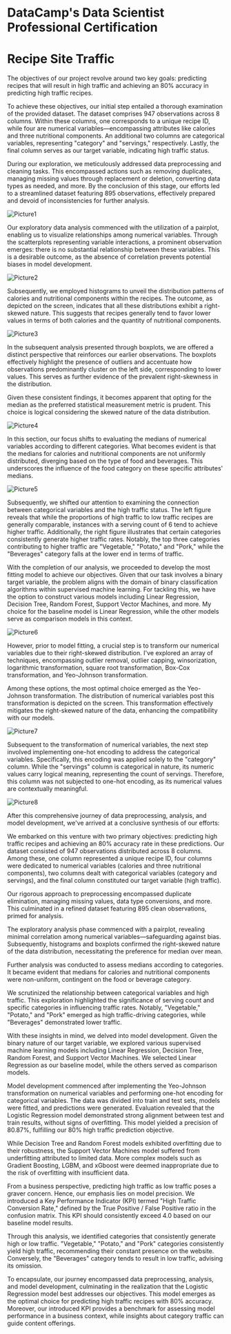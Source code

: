 # DataCamp's Data Scientist Professional Certification
# Recipe Site Traffic

The objectives of our project revolve around two key goals: predicting recipes that will result in high traffic and achieving an 80% accuracy in predicting high traffic recipes.

To achieve these objectives, our initial step entailed a thorough examination of the provided dataset. The dataset comprises 947 observations across 8 columns. Within these columns, one corresponds to a unique recipe ID, while four are numerical variables—encompassing attributes like calories and three nutritional components. An additional two columns are categorical variables, representing "category" and "servings," respectively. Lastly, the final column serves as our target variable, indicating high traffic status.

During our exploration, we meticulously addressed data preprocessing and cleaning tasks. This encompassed actions such as removing duplicates, managing missing values through replacement or deletion, converting data types as needed, and more. By the conclusion of this stage, our efforts led to a streamlined dataset featuring 895 observations, effectively prepared and devoid of inconsistencies for further analysis.

![Picture1](https://github.com/erturkmemmedli/Recipe-Site-Traffic-Project/assets/49902768/90563eb5-6cc9-45bb-bbff-9620890111dd)


Our exploratory data analysis commenced with the utilization of a pairplot, enabling us to visualize relationships among numerical variables. Through the scatterplots representing variable interactions, a prominent observation emerges: there is no substantial relationship between these variables. This is a desirable outcome, as the absence of correlation prevents potential biases in model development.

![Picture2](https://github.com/erturkmemmedli/Recipe-Site-Traffic-Project/assets/49902768/87537e01-73a2-4951-81bb-20322ef5811a)

Subsequently, we employed histograms to unveil the distribution patterns of calories and nutritional components within the recipes. The outcome, as depicted on the screen, indicates that all these distributions exhibit a right-skewed nature. This suggests that recipes generally tend to favor lower values in terms of both calories and the quantity of nutritional components.

![Picture3](https://github.com/erturkmemmedli/Recipe-Site-Traffic-Project/assets/49902768/81e81e46-015b-4e9d-9f24-31cd12dd1299)

In the subsequent analysis presented through boxplots, we are offered a distinct perspective that reinforces our earlier observations. The boxplots effectively highlight the presence of outliers and accentuate how observations predominantly cluster on the left side, corresponding to lower values. This serves as further evidence of the prevalent right-skewness in the distribution.

Given these consistent findings, it becomes apparent that opting for the median as the preferred statistical measurement metric is prudent. This choice is logical considering the skewed nature of the data distribution.

![Picture4](https://github.com/erturkmemmedli/Recipe-Site-Traffic-Project/assets/49902768/1a6b8acb-ef5b-4760-bf11-2506b2142f2e)


In this section, our focus shifts to evaluating the medians of numerical variables according to different categories. What becomes evident is that the medians for calories and nutritional components are not uniformly distributed, diverging based on the type of food and beverages. This underscores the influence of the food category on these specific attributes' medians.

![Picture5](https://github.com/erturkmemmedli/Recipe-Site-Traffic-Project/assets/49902768/188aa0c2-03ce-40ea-9752-04cc70b6734f)

Subsequently, we shifted our attention to examining the connection between categorical variables and the high traffic status. The left figure reveals that while the proportions of high traffic to low traffic recipes are generally comparable, instances with a serving count of 6 tend to achieve higher traffic. Additionally, the right figure illustrates that certain categories consistently generate higher traffic rates. Notably, the top three categories contributing to higher traffic are "Vegetable," "Potato," and "Pork," while the "Beverages" category falls at the lower end in terms of traffic.

With the completion of our analysis, we proceeded to develop the most fitting model to achieve our objectives. Given that our task involves a binary target variable, the problem aligns with the domain of binary classification algorithms within supervised machine learning. For tackling this, we have the option to construct various models including Linear Regression, Decision Tree, Random Forest, Support Vector Machines, and more. My choice for the baseline model is Linear Regression, while the other models serve as comparison models in this context.

![Picture6](https://github.com/erturkmemmedli/Recipe-Site-Traffic-Project/assets/49902768/d6b066e1-f82e-49d5-995f-5220706cc222)


However, prior to model fitting, a crucial step is to transform our numerical variables due to their right-skewed distribution. I've explored an array of techniques, encompassing outlier removal, outlier capping, winsorization, logarithmic transformation, square root transformation, Box-Cox transformation, and Yeo-Johnson transformation.

Among these options, the most optimal choice emerged as the Yeo-Johnson transformation. The distribution of numerical variables post this transformation is depicted on the screen. This transformation effectively mitigates the right-skewed nature of the data, enhancing the compatibility with our models.

![Picture7](https://github.com/erturkmemmedli/Recipe-Site-Traffic-Project/assets/49902768/cac1deed-cc0c-45f9-b703-4cab0e5f7045)


Subsequent to the transformation of numerical variables, the next step involved implementing one-hot encoding to address the categorical variables. Specifically, this encoding was applied solely to the "category" column. While the "servings" column is categorical in nature, its numeric values carry logical meaning, representing the count of servings. Therefore, this column was not subjected to one-hot encoding, as its numerical values are contextually meaningful.

![Picture8](https://github.com/erturkmemmedli/Recipe-Site-Traffic-Project/assets/49902768/2e463ce6-016b-49e0-af46-5c5b69e86e4e)


After this comprehensive journey of data preprocessing, analysis, and model development, we've arrived at a conclusive synthesis of our efforts:

We embarked on this venture with two primary objectives: predicting high traffic recipes and achieving an 80% accuracy rate in these predictions. Our dataset consisted of 947 observations distributed across 8 columns. Among these, one column represented a unique recipe ID, four columns were dedicated to numerical variables (calories and three nutritional components), two columns dealt with categorical variables (category and servings), and the final column constituted our target variable (high traffic).

Our rigorous approach to preprocessing encompassed duplicate elimination, managing missing values, data type conversions, and more. This culminated in a refined dataset featuring 895 clean observations, primed for analysis.

The exploratory analysis phase commenced with a pairplot, revealing minimal correlation among numerical variables—safeguarding against bias. Subsequently, histograms and boxplots confirmed the right-skewed nature of the data distribution, necessitating the preference for median over mean.

Further analysis was conducted to assess medians according to categories. It became evident that medians for calories and nutritional components were non-uniform, contingent on the food or beverage category.

We scrutinized the relationship between categorical variables and high traffic. This exploration highlighted the significance of serving count and specific categories in influencing traffic rates. Notably, "Vegetable," "Potato," and "Pork" emerged as high traffic-driving categories, while "Beverages" demonstrated lower traffic.

With these insights in mind, we delved into model development. Given the binary nature of our target variable, we explored various supervised machine learning models including Linear Regression, Decision Tree, Random Forest, and Support Vector Machines. We selected Linear Regression as our baseline model, while the others served as comparison models.

Model development commenced after implementing the Yeo-Johnson transformation on numerical variables and performing one-hot encoding for categorical variables. The data was divided into train and test sets, models were fitted, and predictions were generated. Evaluation revealed that the Logistic Regression model demonstrated strong alignment between test and train results, without signs of overfitting. This model yielded a precision of 80.87%, fulfilling our 80% high traffic prediction objective.

While Decision Tree and Random Forest models exhibited overfitting due to their robustness, the Support Vector Machines model suffered from underfitting attributed to limited data. More complex models such as Gradient Boosting, LGBM, and xGboost were deemed inappropriate due to the risk of overfitting with insufficient data.

From a business perspective, predicting high traffic as low traffic poses a graver concern. Hence, our emphasis lies on model precision. We introduced a Key Performance Indicator (KPI) termed "High Traffic Conversion Rate," defined by the True Positive / False Positive ratio in the confusion matrix. This KPI should consistently exceed 4.0 based on our baseline model results.

Through this analysis, we identified categories that consistently generate high or low traffic. "Vegetable," "Potato," and "Pork" categories consistently yield high traffic, recommending their constant presence on the website. Conversely, the "Beverages" category tends to result in low traffic, advising its omission.

To encapsulate, our journey encompassed data preprocessing, analysis, and model development, culminating in the realization that the Logistic Regression model best addresses our objectives. This model emerges as the optimal choice for predicting high traffic recipes with 80% accuracy. Moreover, our introduced KPI provides a benchmark for assessing model performance in a business context, while insights about category traffic can guide content offerings.